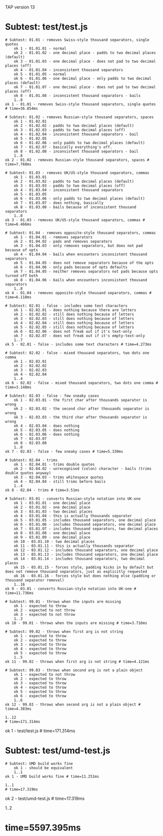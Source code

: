 TAP version 13
# Subtest: test/test.js
    # Subtest: 01.01 - removes Swiss-style thousand separators, single quotes
        ok 1 - 01.01.01 - normal
        ok 2 - 01.01.02 - one decimal place - padds to two decimal places (default)
        ok 3 - 01.01.03 - one decimal place - does not pad to two decimal places (off)
        ok 4 - 01.01.04 - inconsistent thousand separators
        ok 5 - 01.01.05 - normal
        ok 6 - 01.01.06 - one decimal place - only padds to two decimal places (default)
        ok 7 - 01.01.07 - one decimal place - does not pad to two decimal places (off)
        ok 8 - 01.01.08 - inconsistent thousand separators - bails
        1..8
    ok 1 - 01.01 - removes Swiss-style thousand separators, single quotes # time=36.854ms
    
    # Subtest: 01.02 - removes Russian-style thousand separators, spaces
        ok 1 - 01.02.01
        ok 2 - 01.02.02 - padds to two decimal places (default)
        ok 3 - 01.02.03 - padds to two decimal places (off)
        ok 4 - 01.02.04 - inconsistent thousand separators - bail
        ok 5 - 01.02.05
        ok 6 - 01.02.06 - only padds to two decimal places (default)
        ok 7 - 01.02.07 - basically everything's off.
        ok 8 - 01.02.08 - inconsistent thousand separators - bail
        1..8
    ok 2 - 01.02 - removes Russian-style thousand separators, spaces # time=7.768ms
    
    # Subtest: 01.03 - removes UK/US-style thousand separators, commas
        ok 1 - 01.03.01
        ok 2 - 01.03.02 - padds to two decimal places (default)
        ok 3 - 01.03.03 - padds to two decimal places (off)
        ok 4 - 01.03.04 - inconsistent thousand separators
        ok 5 - 01.03.05
        ok 6 - 01.03.06 - only padds to two decimal places (default)
        ok 7 - 01.03.07 - does nothing, basically
        ok 8 - 01.03.08 - bails because of inconsistent thousand separators
        1..8
    ok 3 - 01.03 - removes UK/US-style thousand separators, commas # time=6.466ms
    
    # Subtest: 01.04 - removes opposite-style thousand separators, commas
        ok 1 - 01.04.01 - removes separators
        ok 2 - 01.04.02 - pads and removes separators
        ok 3 - 01.04.03 - only removes separators, but does not pad because of opts
        ok 4 - 01.04.04 - bails when encounters inconsistent thousand separators
        ok 5 - 01.04.05 - does not remove separators because of the opts
        ok 6 - 01.04.06 - only pads because of opts defaults
        ok 7 - 01.04.05 - neither removes separators not pads because opts turned off both
        ok 8 - 01.04.06 - bails when encounters inconsistent thousand separators
        1..8
    ok 4 - 01.04 - removes opposite-style thousand separators, commas # time=6.118ms
    
    # Subtest: 02.01 - false - includes some text characters
        ok 1 - 02.02.01 - does nothing because there are letters
        ok 2 - 02.02.02 - still does nothing because of letters
        ok 3 - 02.02.03 - still does nothing because of letters
        ok 4 - 02.02.04 - still does nothing because of letters
        ok 5 - 02.02.05 - still does nothing because of letters
        ok 6 - 02.02.06 - does not freak out if it's text-only
        ok 7 - 02.02.07 - does not freak out if it's empty-text-only
        1..7
    ok 5 - 02.01 - false - includes some text characters # time=4.273ms
    
    # Subtest: 02.02 - false - mixed thousand separators, two dots one comma
        ok 1 - 02.02.01
        ok 2 - 02.02.02
        ok 3 - 02.02.03
        ok 4 - 02.02.04
        1..4
    ok 6 - 02.02 - false - mixed thousand separators, two dots one comma # time=3.148ms
    
    # Subtest: 02.03 - false - few sneaky cases
        ok 1 - 02.03.01 - the first char after thousands separator is wrong
        ok 2 - 02.03.02 - the second char after thousands separator is wrong
        ok 3 - 02.03.03 - the third char after thousands separator is wrong
        ok 4 - 02.03.04 - does nothing
        ok 5 - 02.03.05 - does nothing
        ok 6 - 02.03.06 - does nothing
        ok 7 - 02.03.07
        ok 8 - 02.03.08
        1..8
    ok 7 - 02.03 - false - few sneaky cases # time=5.339ms
    
    # Subtest: 02.04 - trims
        ok 1 - 02.04.01 - trims double quotes
        ok 2 - 02.04.02 - unrecognised (colon) character - bails (trims double quotes anyway)
        ok 3 - 02.04.03 - trims whitespace quotes
        ok 4 - 02.04.04 - still trims before bails
        1..4
    ok 8 - 02.04 - trims # time=3.51ms
    
    # Subtest: 03.01 - converts Russian-style notation into UK-one
        ok 1 - 03.01.01 - one decimal place
        ok 2 - 03.01.02 - one decimal place
        ok 3 - 03.01.03 - two decimal places
        ok 4 - 03.01.04 - this is actually thousands separator
        ok 5 - 03.01.05 - includes thousand separators, one decimal place
        ok 6 - 03.01.06 - includes thousand separators, one decimal place
        ok 7 - 03.01.07 - includes thousand separators, two decimal places
        ok 8 - 03.01.08 - one decimal place
        ok 9 - 03.01.09 - one decimal place
        ok 10 - 03.01.10 - two decimal places
        ok 11 - 03.01.11 - this is actually thousands separator
        ok 12 - 03.01.12 - includes thousand separators, one decimal place
        ok 13 - 03.01.13 - includes thousand separators, one decimal place
        ok 14 - 03.01.14 - includes thousand separators, two decimal places
        ok 15 - 03.01.15 - forces style, padding kicks in by default but does not remove thousand separators, just as explicitly requested
        ok 16 - 03.01.16 - forces style but does nothing else (padding or thousand separator removal)
        1..16
    ok 9 - 03.01 - converts Russian-style notation into UK-one # time=11.736ms
    
    # Subtest: 99.01 - throws when the inputs are missing
        ok 1 - expected to throw
        ok 2 - expected to not throw
        ok 3 - expected to not throw
        1..3
    ok 10 - 99.01 - throws when the inputs are missing # time=3.716ms
    
    # Subtest: 99.02 - throws when first arg is not string
        ok 1 - expected to throw
        ok 2 - expected to throw
        ok 3 - expected to throw
        ok 4 - expected to throw
        ok 5 - expected to throw
        1..5
    ok 11 - 99.02 - throws when first arg is not string # time=4.121ms
    
    # Subtest: 99.03 - throws when second arg is not a plain object
        ok 1 - expected to not throw
        ok 2 - expected to throw
        ok 3 - expected to throw
        ok 4 - expected to throw
        ok 5 - expected to throw
        ok 6 - expected to throw
        1..6
    ok 12 - 99.03 - throws when second arg is not a plain object # time=4.383ms
    
    1..12
    # time=171.314ms
ok 1 - test/test.js # time=171.314ms

# Subtest: test/umd-test.js
    # Subtest: UMD build works fine
        ok 1 - should be equivalent
        1..1
    ok 1 - UMD build works fine # time=11.251ms
    
    1..1
    # time=17.319ms
ok 2 - test/umd-test.js # time=17.319ms

1..2
# time=5597.395ms
